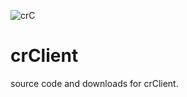 ![crC](https://user-images.githubusercontent.com/98060621/171074673-e08d2d14-efa7-44d5-b99a-8960b951080e.png)
# crClient

source code and downloads for crClient.
